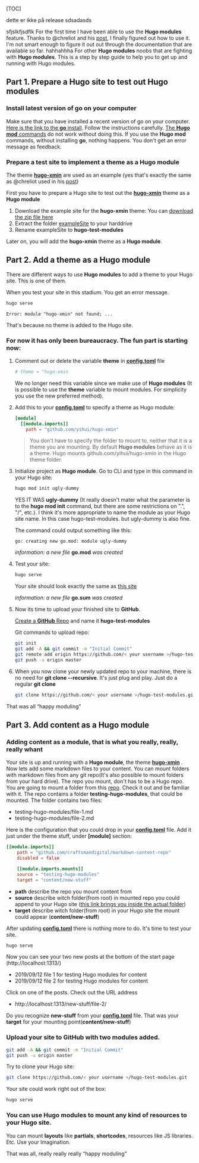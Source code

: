 [TOC]


   dette er ikke på release sdsadasds

sfjslkfjsdflk
For the first time I have been able to use the **Hugo modules** feature. Thanks to @chreliot and his [post](https://discourse.gohugo.io/t/how-to-add-a-theme-using-modules-for-beginners/20665), I finally figured out how to use it. I'm not smart enough to figure it out out through the documentation that are available so far.
hahhahhha
For other **Hugo modules** noobs that are fighting with **Hugo modules**. This is a step by step guide to help you to get up and running with Hugo modules. 

## Part 1. Prepare a Hugo site to test out Hugo modules
### Install latest version of go on your computer

Make sure that you have installed a recent version of go on your computer. [Here is the link to the **go** install](https://golang.org/dl/). Follow the instructions carefully. [The **Hugo mod** commands](https://gohugo.io/commands/hugo_mod/) do not work without doing this. If you use the **Hugo mod** commands, without installing **go**, nothing happens. You don't get an error message as feedback.

### Prepare a test site to implement a theme as a Hugo module

The theme **[hugo-xmin](http://github.com/yihui/hugo-xmin)** are used as an example (yes that's exactly the same as @chreliot used in his [post](https://discourse.gohugo.io/t/how-to-add-a-theme-using-modules-for-beginners/20665))

First you have to prepare a Hugo site to test out the **[hugo-xmin](http://github.com/yihui/hugo-xmin)** theme as a **Hugo module**

1. Download the example site for the **hugo-xmin** theme:
You can [download the zip file here](https://github.com/yihui/hugo-xmin/archive/master.zip)
2. Extract the folder [exampleSite](https://github.com/yihui/hugo-xmin/tree/master/exampleSite) to your harddrive
3. Rename exampleSite to **hugo-test-modules**

Later on, you will add the **hugo-xmin** theme as a **Hugo module**.

## Part 2. Add a theme as a Hugo module

There are different ways to use **Hugo modules** to add a theme to your Hugo site. This is one of them.

When you test your site in this stadium. You get an error message.

```bash
hugo serve
```
`Error: module "hugo-xmin" not found; ...`

That's because no theme is added to the Hugo site.

### For now it has only been bureaucracy. The fun part is starting now:

1. Comment out or delete the variable **theme** in **[config.toml](https://github.com/craftsmandigital/dummy/blob/master/config.toml)** file

   ```toml
   # theme = "hugo-xmin
   ```
   We no longer need this variable since we make use of **Hugo modules** (It is possible to use the **theme** variable to mount modules. For simplicity you use the new preferred method).

   

1. Add this to your **[config.toml](https://github.com/craftsmandigital/craftsmandigital/blob/master/config.toml)** to specify a theme as Hugo module:
   ```toml
   [module]
     [[module.imports]]
       path = "github.com/yihui/hugo-xmin"
   ```
   
   > You don't have to specify the folder to mount to, neither that it is a theme you are mounting. By default **Hugo modules** behave as it is a theme. Hugo mounts github.com/yihui/hugo-xmin in the Hugo theme folder.
   
1. Initialize project as **Hugo module**. Go to CLI and type in this command in your Hugo site:
   ```bash
   hugo mod init ugly-dummy
   ```
   YES IT WAS **ugly-dummy** (It really doesn't mater what the parameter is to the **hugo mod init** command, but there are some restrictions on ".", "/", etc.). I think it's more appropriate to name the module as your Hugo site name. In this case hugo-test-modules. but ugly-dummy is also fine.
   
   The command could output something like this:
   
   `go: creating new go.mod: module ugly-dummy`

   *information: a new file* **go.mod** *was created*
   
1. Test your site:
   ```bash
   hugo serve
   ```
   
   Your site should look exactly the same as [this site](https://xmin.yihui.name/)
   
   *information: a new file* **go.sum** *was created*

1. Now its time to upload your finished site to **GitHub**. 
   
   [Create a **GitHub** Repo](https://github.com/new) and name it **hugo-test-modules**
   
   Git commands to upload repo:

   ```bash
   git init
   git add -A && git commit -m "Initial Commit"
   git remote add origin https://github.com/< your username >/hugo-test-modules.git
   git push -u origin master
   ```
   
1. When you now clone your newly updated repo to your machine, there is no need for **git clone --recursive**. It's just plug and play. Just do a regular **git clone**
   ```bash
   git clone https://github.com/< your username >/hugo-test-modules.git
   ```


That was all “happy moduling”

## Part 3. Add content as a Hugo module
### Adding content as a module, that is what you really, really, really whant

Your site is up and running with a **Hugo module**, the theme **[hugo-xmin](http://github.com/yihui/hugo-xmin)** . Now lets add some markdown files to your content. You can mount folders with markdown files from any git repo(It's also possible to mount folders from your hard drive). The repo you mount, don't has to be a Hugo repo. You are going to mount a folder from this [repo](https://github.com/craftsmandigital/markdown-content-repo). Check it out and be familiar with it. The repo contains a folder **testing-hugo-modules**, that could be mounted. The folder contains two files:

* testing-hugo-modules/file-1.md
* testing-hugo-modules/file-2.md

Here is the configuration that you could drop in your **[config.toml](https://github.com/craftsmandigital/dummy/blob/master/config.toml)**  file. Add it just under the theme stuff, under **[module]** section:
```toml
[[module.imports]]
    path = "github.com/craftsmandigital/markdown-content-repo"
    disabled = false

    [[module.imports.mounts]]
    source = "testing-hugo-modules"
    target = "content/new-stuff"
```
* **path** describe the repo you mount content from
* **source** describe witch folder(from root) in mounted repo you could append to your Hugo site ([this link brings you inside the actual folder](https://github.com/craftsmandigital/markdown-content-repo/tree/master/testing-hugo-modules))
* **target** describe witch folder(from root) in your Hugo site the mount could appear (**content/new-stuff**)

After updating **[config.toml](https://github.com/craftsmandigital/craftsmandigital/blob/master/config.toml)** there is nothing more to do. It's time to test your site.
```bash
hugo serve
```
Now you can see your two new posts at the bottom of the start page (http://localhost:1313/)
* 2019/09/12 file 1 for testing Hugo modules for content
* 2019/09/12 file 2 for testing Hugo modules for content

Click on one of the posts. Check out the URL address
* http://localhost:1313/new-stuff/file-2/

Do you recognize **new-stuff** from your **[config.toml](https://github.com/craftsmandigital/dummy/blob/master/config.toml)** file. That was your **target** for your mounting point(**content/new-stuff**)

### Upload your site to GitHub with two modules added.

```bash
git add -A && git commit -m "Initial Commit"
git push -u origin master
```

Try to clone your Hugo site:

```bash
git clone https://github.com/< your username >/hugo-test-modules.git
```

Your site could work right out of the box:

```bash
hugo serve
```

### You can use Hugo modules to mount any kind of resources to your Hugo site. 

You can mount **layouts** like **partials**, **shortcodes**, resources like JS libraries. Etc. Use your Imagination.

That was all, really really really “happy moduling”